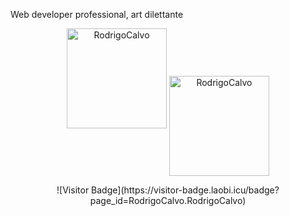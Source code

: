 Web developer professional, art dilettante

<p align="center">
  <img height="160em" src="https://github-readme-stats.vercel.app/api?username=RodrigoCalvo&count_private=true&show_icons=true&include_all_commits=true&theme=dark" alt="RodrigoCalvo"/>
  <img height="160em" align="center" src="https://github-readme-stats.vercel.app/api/top-langs/?username=RodrigoCalvo&hide=TeX&layout=compact&theme=dark" alt="RodrigoCalvo" />
</p>


<p align="center">![Visitor Badge](https://visitor-badge.laobi.icu/badge?page_id=RodrigoCalvo.RodrigoCalvo)</p>
